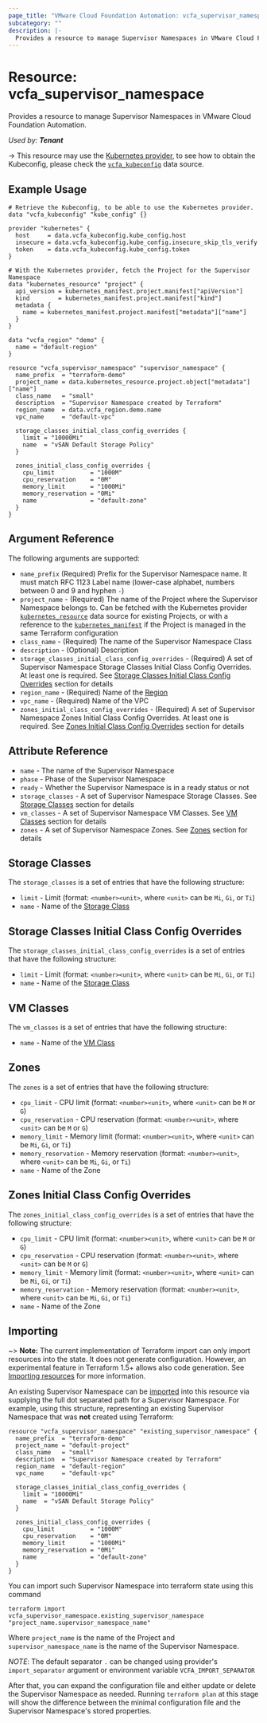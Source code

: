 ```yaml
---
page_title: "VMware Cloud Foundation Automation: vcfa_supervisor_namespace"
subcategory: ""
description: |-
  Provides a resource to manage Supervisor Namespaces in VMware Cloud Foundation Automation.
---
```


# Resource: vcfa_supervisor_namespace

Provides a resource to manage Supervisor Namespaces in VMware Cloud Foundation Automation.

_Used by: **Tenant**_

-> This resource may use the [Kubernetes provider](https://registry.terraform.io/providers/hashicorp/kubernetes),
to see how to obtain the Kubeconfig, please check the [`vcfa_kubeconfig`](/providers/vmware/vcfa/latest/docs/data-sources/kubeconfig) data source.

## Example Usage

```hcl
# Retrieve the Kubeconfig, to be able to use the Kubernetes provider.
data "vcfa_kubeconfig" "kube_config" {}

provider "kubernetes" {
  host     = data.vcfa_kubeconfig.kube_config.host
  insecure = data.vcfa_kubeconfig.kube_config.insecure_skip_tls_verify
  token    = data.vcfa_kubeconfig.kube_config.token
}

# With the Kubernetes provider, fetch the Project for the Supervisor Namespace
data "kubernetes_resource" "project" {
  api_version = kubernetes_manifest.project.manifest["apiVersion"]
  kind        = kubernetes_manifest.project.manifest["kind"]
  metadata {
    name = kubernetes_manifest.project.manifest["metadata"]["name"]
  }
}

data "vcfa_region" "demo" {
  name = "default-region"
}

resource "vcfa_supervisor_namespace" "supervisor_namespace" {
  name_prefix  = "terraform-demo"
  project_name = data.kubernetes_resource.project.object["metadata"]["name"]
  class_name   = "small"
  description  = "Supervisor Namespace created by Terraform"
  region_name  = data.vcfa_region.demo.name
  vpc_name     = "default-vpc"

  storage_classes_initial_class_config_overrides {
    limit = "10000Mi"
    name  = "vSAN Default Storage Policy"
  }

  zones_initial_class_config_overrides {
    cpu_limit          = "1000M"
    cpu_reservation    = "0M"
    memory_limit       = "1000Mi"
    memory_reservation = "0Mi"
    name               = "default-zone"
  }
}
```

## Argument Reference

The following arguments are supported:

- `name_prefix` (Required) Prefix for the Supervisor Namespace name. It must match RFC 1123 Label name (lower-case alphabet,
  numbers between 0 and 9 and hyphen `-`)
- `project_name` - (Required) The name of the Project where the Supervisor Namespace belongs to. Can be fetched
  with the Kubernetes provider [`kubernetes_resource`](https://registry.terraform.io/providers/hashicorp/kubernetes/latest/docs/data-sources/resource) data source
  for existing Projects, or with a reference to the [`kubernetes_manifest`](https://registry.terraform.io/providers/hashicorp/kubernetes/latest/docs/resources/manifest)
  if the Project is managed in the same Terraform configuration
- `class_name` - (Required) The name of the Supervisor Namespace Class
- `description` - (Optional) Description
- `storage_classes_initial_class_config_overrides` - (Required) A set of Supervisor Namespace Storage Classes Initial Class Config Overrides. At least one is required. See [Storage Classes Initial Class Config Overrides](#storage-classes-initial-class-config-overrides) section for details
- `region_name` - (Required) Name of the [Region](/providers/vmware/vcfa/latest/docs/data-sources/region)
- `vpc_name` - (Required) Name of the VPC
- `zones_initial_class_config_overrides` - (Required) A set of Supervisor Namespace Zones Initial Class Config Overrides. At least one is required. See [Zones Initial Class Config Overrides](#zones-initial-class-config-overrides) section for details

## Attribute Reference

- `name` - The name of the Supervisor Namespace
- `phase` - Phase of the Supervisor Namespace
- `ready` - Whether the Supervisor Namespace is in a ready status or not
- `storage_classes` - A set of Supervisor Namespace Storage Classes. See [Storage Classes](#storage-classes) section for details
- `vm_classes` - A set of Supervisor Namespace VM Classes. See [VM Classes](#vm-classes) section for details
- `zones` - A set of Supervisor Namespace Zones. See [Zones](#zones) section for details

<a id="storage-classes"></a>

## Storage Classes

The `storage_classes` is a set of entries that have the following structure:

- `limit` - Limit (format: `<number><unit>`, where `<unit>` can be `Mi`, `Gi`, or `Ti`)
- `name` - Name of the [Storage Class](/providers/vmware/vcfa/latest/docs/data-sources/storage_class)

<a id="storage-classes-initial-class-config-overrides"></a>

## Storage Classes Initial Class Config Overrides

The `storage_classes_initial_class_config_overrides` is a set of entries that have the following structure:

- `limit` - Limit (format: `<number><unit>`, where `<unit>` can be `Mi`, `Gi`, or `Ti`)
- `name` - Name of the [Storage Class](/providers/vmware/vcfa/latest/docs/data-sources/storage_class)

<a id="vm-classes"></a>

## VM Classes

The `vm_classes` is a set of entries that have the following structure:

- `name` - Name of the [VM Class](/providers/vmware/vcfa/latest/docs/data-sources/region_vm_class)

<a id="zones"></a>

## Zones

The `zones` is a set of entries that have the following structure:

- `cpu_limit` - CPU limit (format: `<number><unit>`, where `<unit>` can be `M` or `G`)
- `cpu_reservation` - CPU reservation (format: `<number><unit>`, where `<unit>` can be `M` or `G`)
- `memory_limit` - Memory limit (format: `<number><unit>`, where `<unit>` can be `Mi`, `Gi`, or `Ti`)
- `memory_reservation` - Memory reservation (format: `<number><unit>`, where `<unit>` can be `Mi`, `Gi`, or `Ti`)
- `name` - Name of the Zone

<a id="zones-initial-class-config-overrides"></a>

## Zones Initial Class Config Overrides

The `zones_initial_class_config_overrides` is a set of entries that have the following structure:

- `cpu_limit` - CPU limit (format: `<number><unit>`, where `<unit>` can be `M` or `G`)
- `cpu_reservation` - CPU reservation (format: `<number><unit>`, where `<unit>` can be `M` or `G`)
- `memory_limit` - Memory limit (format: `<number><unit>`, where `<unit>` can be `Mi`, `Gi`, or `Ti`)
- `memory_reservation` - Memory reservation (format: `<number><unit>`, where `<unit>` can be `Mi`, `Gi`, or `Ti`)
- `name` - Name of the Zone

## Importing

~> **Note:** The current implementation of Terraform import can only import resources into the
state. It does not generate configuration. However, an experimental feature in Terraform 1.5+ allows
also code generation. See [Importing resources][importing-resources] for more information.

An existing Supervisor Namespace can be [imported][docs-import] into this resource via supplying the full dot separated path for a Supervisor Namespace.
For example, using this structure, representing an existing Supervisor Namespace that was **not** created using Terraform:

```hcl
resource "vcfa_supervisor_namespace" "existing_supervisor_namespace" {
  name_prefix  = "terraform-demo"
  project_name = "default-project"
  class_name   = "small"
  description  = "Supervisor Namespace created by Terraform"
  region_name  = "default-region"
  vpc_name     = "default-vpc"

  storage_classes_initial_class_config_overrides {
    limit = "10000Mi"
    name  = "vSAN Default Storage Policy"
  }

  zones_initial_class_config_overrides {
    cpu_limit          = "1000M"
    cpu_reservation    = "0M"
    memory_limit       = "1000Mi"
    memory_reservation = "0Mi"
    name               = "default-zone"
  }
}
```

You can import such Supervisor Namespace into terraform state using this command

```shell
terraform import vcfa_supervisor_namespace.existing_supervisor_namespace "project_name.supervisor_namespace_name"
```

Where `project_name` is the name of the Project and `supervisor_namespace_name` is the name of the Supervisor Namespace.

_NOTE_: The default separator `.` can be changed using provider's `import_separator` argument or environment variable `VCFA_IMPORT_SEPARATOR`

After that, you can expand the configuration file and either update or delete the Supervisor Namespace as needed.
Running `terraform plan` at this stage will show the difference between the minimal configuration file and the Supervisor Namespace's stored properties.

[docs-import]: https://www.terraform.io/docs/import
[importing-resources]: /providers/vmware/vcfa/latest/docs/guides/importing_resources
